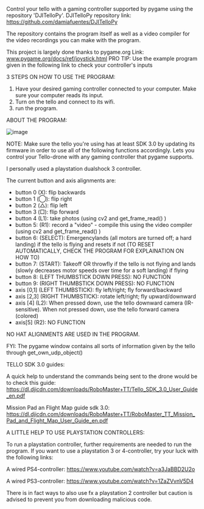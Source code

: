 Control your tello with a gaming controller supported by pygame using the repository 'DJITelloPy'.
DJITelloPy repository link: https://github.com/damiafuentes/DJITelloPy

The repository contains the program itself as well as a video compiler for the video recordings you can make with the program.

This project is largely done thanks to pygame.org
Link: www.pygame.org/docs/ref/joystick.html
PRO TIP: Use the example program given in the following link to check your controller's inputs

3 STEPS ON HOW TO USE THE PROGRAM:
1. Have your desired gaming controller connected to your computer. Make sure your computer reads its input.
2. Turn on the tello and connect to its wifi.
3. run the program.

ABOUT THE PROGRAM:

![image](https://user-images.githubusercontent.com/82200669/164916832-5ac991d6-1196-4c4e-9c7d-8a842a14ee99.png)

NOTE: Make sure the tello you're using has at least SDK 3.0 by updating its firmware in order to use all of the following functions accordingly.
Lets you control your Tello-drone with any gaming controller that pygame supports.

I personally used a playstation dualshock 3 controller.

The current button and axis alignments are:
- button 0 (X): flip backwards
- button 1 (◯): flip right
- button 2 (△): flip left
- button 3 (□): flip forward
- button 4 (L1): take photos (using cv2 and get_frame_read() )
- button 5: (R1): record a "video" - compile this using the video compiler (using cv2 and get_frame_read() )
- button 6: (SELECT): Emergencylands (all motors are turned off; a hard landing) if the tello is flying and resets if not (TO RESET AUTOMATICALLY, CHECK THE PROGRAM FOR EXPLAINATION ON HOW TO)
- button 7: (START): Takeoff OR throwfly if the tello is not flying and lands (slowly decreases motor speeds over time for a soft landing) if flying
- button 8: (LEFT THUMBSTICK DOWN PRESS): NO FUNCTION
- button 9: (RIGHT THUMBSTICK DOWN PRESS): NO FUNCTION
- axis [0,1] (LEFT THUMBSTICK): fly left/right; fly forward/backward
- axis [2,3] (RIGHT THUMBSTICK): rotate left/right; fly upward/downward
- axis [4] (L2): When pressed down, use the tello downward camera (IR-sensitive). When not pressed down, use the tello forward camera (colored)
- axis[5] (R2): NO FUNCTION

NO HAT ALIGNMENTS ARE USED IN THE PROGRAM.

FYI: The pygame window contains all sorts of information given by the tello through get_own_udp_object()

TELLO SDK 3.0 guides:

A quick help to understand the commands being sent to the drone would be to check this guide:
https://dl.djicdn.com/downloads/RoboMaster+TT/Tello_SDK_3.0_User_Guide_en.pdf

Mission Pad an Flight Map guide sdk 3.0: https://dl.djicdn.com/downloads/RoboMaster+TT/RoboMaster_TT_Mission_Pad_and_Flight_Map_User_Guide_en.pdf

A LITTLE HELP TO USE PLAYSTATION CONTROLLERS:

To run a playstation controller, further requirements are needed to run the program.
If you want to use a playstation 3 or 4-controller, try your luck with the following links:

A wired PS4-controller: https://www.youtube.com/watch?v=a3JaBBD2U2o

A wired PS3-controller: https://www.youtube.com/watch?v=1ZaZVvnV5D4

There is in fact ways to also use fx a playstation 2 controller but caution is advised to prevent you from downloading malicious code.

